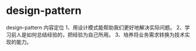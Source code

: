 # design-pattern
design-pattern 内容定位
1、用设计模式能帮助我们更好地解决实际问题。
2、学习前人是如何总结经验的，把经验为自己所用。
3、培养将业务需求转换为技术实现的能力。

